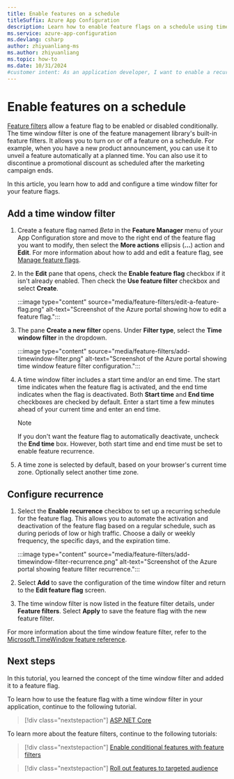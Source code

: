 ```yaml
---
title: Enable features on a schedule
titleSuffix: Azure App Configuration
description: Learn how to enable feature flags on a schedule using time window filters in Azure App Configuration.
ms.service: azure-app-configuration
ms.devlang: csharp
author: zhiyuanliang-ms
ms.author: zhiyuanliang
ms.topic: how-to
ms.date: 10/31/2024
#customer intent: As an application developer, I want to enable a recurring time window filter in a feature flag so that I can enable or disable features on a schedule.
---
```


# Enable features on a schedule

[Feature filters](./howto-feature-filters.md#what-is-a-feature-filter) allow a feature flag to be enabled or disabled conditionally. The time window filter is one of the feature management library's built-in feature filters. It allows you to turn on or off a feature on a schedule. For example, when you have a new product announcement, you can use it to unveil a feature automatically at a planned time. You can also use it to discontinue a promotional discount as scheduled after the marketing campaign ends.

In this article, you learn how to add and configure a time window filter for your feature flags.

## Add a time window filter

1. Create a feature flag named *Beta* in the **Feature Manager** menu of your App Configuration store and move to the right end of the feature flag you want to modify, then select the **More actions** ellipsis (**...**) action and **Edit**. For more information about how to add and edit a feature flag, see [Manage feature flags](./manage-feature-flags.md).

1. In the **Edit** pane that opens, check the **Enable feature flag** checkbox if it isn't already enabled. Then check the **Use feature filter** checkbox and select **Create**.

    :::image type="content" source="media/feature-filters/edit-a-feature-flag.png" alt-text="Screenshot of the Azure portal showing how to edit a feature flag.":::

1. The pane **Create a new filter** opens. Under **Filter type**, select the **Time window filter** in the dropdown.

    :::image type="content" source="media/feature-filters/add-timewindow-filter.png" alt-text="Screenshot of the Azure portal showing time window feature filter configuration.":::

1. A time window filter includes a start time and/or an end time. The start time indicates when the feature flag is activated, and the end time indicates when the flag is deactivated. Both **Start time** and **End time** checkboxes are checked by default. Enter a start time a few minutes ahead of your current time and enter an end time.

    > [!NOTE]
    > If you don't want the feature flag to automatically deactivate, uncheck the **End time** box. However, both start time and end time must be set to enable feature recurrence.

1. A time zone is selected by default, based on your browser's current time zone. Optionally select another time zone.

## Configure recurrence

1. Select the **Enable recurrence** checkbox to set up a recurring schedule for the feature flag. This allows you to automate the activation and deactivation of the feature flag based on a regular schedule, such as during periods of low or high traffic. Choose a daily or weekly frequency, the specific days, and the expiration time.

    :::image type="content" source="media/feature-filters/add-timewindow-filter-recurrence.png" alt-text="Screenshot of the Azure portal showing feature filter recurrence.":::

1. Select **Add** to save the configuration of the time window filter and return to the **Edit feature flag** screen.

1. The time window filter is now listed in the feature filter details, under **Feature filters**. Select **Apply** to save the feature flag with the new feature filter.

For more information about the time window feature filter, refer to the [Microsoft.TimeWindow feature reference](/azure/azure-app-configuration/feature-management-dotnet-reference?pivots=stable-version).

## Next steps

In this tutorial, you learned the concept of the time window filter and added it to a feature flag.

To learn how to use the feature flag with a time window filter in your application, continue to the following tutorial.

> [!div class="nextstepaction"]
> [ASP.NET Core](./howto-timewindow-filter-aspnet-core.md)

To learn more about the feature filters, continue to the following tutorials:

> [!div class="nextstepaction"]
> [Enable conditional features with feature filters](./howto-feature-filters.md)

> [!div class="nextstepaction"]
> [Roll out features to targeted audience](./howto-targetingfilter.md)